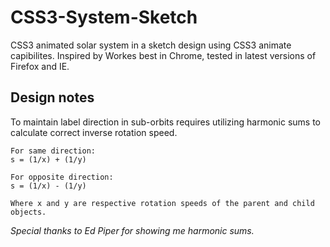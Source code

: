CSS3-System-Sketch
==================

CSS3 animated solar system in a sketch design using CSS3 animate capibilites. Inspired by  Workes best in Chrome, tested in latest versions of Firefox and IE. 

## Design notes

To maintain label direction in sub-orbits requires utilizing harmonic sums to calculate correct inverse rotation speed.

```
For same direction: 
s = (1/x) + (1/y)

For opposite direction:
s = (1/x) - (1/y)

Where x and y are respective rotation speeds of the parent and child objects.
```


*Special thanks to Ed Piper for showing me harmonic sums.*
